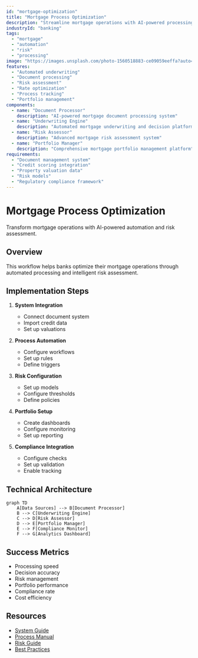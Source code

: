 ```yaml
---
id: "mortgage-optimization"
title: "Mortgage Process Optimization"
description: "Streamline mortgage operations with AI-powered processing and risk assessment."
industryId: "banking"
tags:
  - "mortgage"
  - "automation"
  - "risk"
  - "processing"
image: "https://images.unsplash.com/photo-1560518883-ce09059eeffa?auto=format&fit=crop&w=800&q=80"
features:
  - "Automated underwriting"
  - "Document processing"
  - "Risk assessment"
  - "Rate optimization"
  - "Process tracking"
  - "Portfolio management"
components:
  - name: "Document Processor"
    description: "AI-powered mortgage document processing system"
  - name: "Underwriting Engine"
    description: "Automated mortgage underwriting and decision platform"
  - name: "Risk Assessor"
    description: "Advanced mortgage risk assessment system"
  - name: "Portfolio Manager"
    description: "Comprehensive mortgage portfolio management platform"
requirements:
  - "Document management system"
  - "Credit scoring integration"
  - "Property valuation data"
  - "Risk models"
  - "Regulatory compliance framework"
---
```


# Mortgage Process Optimization

Transform mortgage operations with AI-powered automation and risk assessment.

## Overview

This workflow helps banks optimize their mortgage operations through automated processing and intelligent risk assessment.

## Implementation Steps

1. **System Integration**
   - Connect document system
   - Import credit data
   - Set up valuations

2. **Process Automation**
   - Configure workflows
   - Set up rules
   - Define triggers

3. **Risk Configuration**
   - Set up models
   - Configure thresholds
   - Define policies

4. **Portfolio Setup**
   - Create dashboards
   - Configure monitoring
   - Set up reporting

5. **Compliance Integration**
   - Configure checks
   - Set up validation
   - Enable tracking

## Technical Architecture

```mermaid
graph TD
    A[Data Sources] --> B[Document Processor]
    B --> C[Underwriting Engine]
    C --> D[Risk Assessor]
    D --> E[Portfolio Manager]
    E --> F[Compliance Monitor]
    F --> G[Analytics Dashboard]
```

## Success Metrics

- Processing speed
- Decision accuracy
- Risk management
- Portfolio performance
- Compliance rate
- Cost efficiency

## Resources

- [System Guide](./docs/system.md)
- [Process Manual](./docs/process.md)
- [Risk Guide](./docs/risk.md)
- [Best Practices](./docs/best-practices.md)